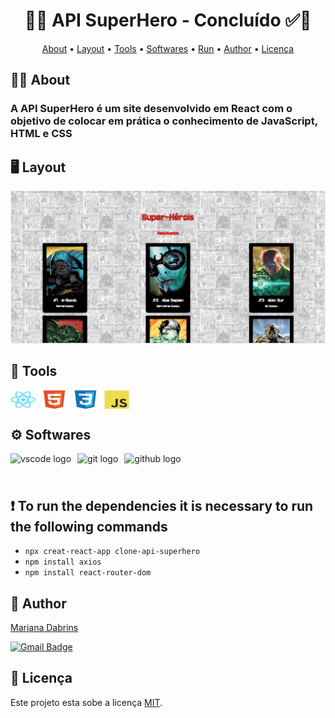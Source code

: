 <h1 align="center"> 
	🚀✅ API SuperHero - Concluído ✅🚀
</h1>
 

<p align="center">
 <a href="#-about">About</a> •
 <a href="#-layout">Layout</a> •
 <a href="#-tools">Tools</a> •
 <a href="#-softwares">Softwares</a> • 
 <a href="#-to-run-the-dependencies-it-is-necessary-to-run-the-following-commands">Run</a> • 
 <a href="#-author">Author</a> • 
 <a href="#-licença">Licença</a>
</p>


## 👩‍💻 About
### A API SuperHero é um site desenvolvido em React com o objetivo de colocar em prática o conhecimento de JavaScript, HTML e CSS


## 🖥 Layout
![Web1](https://github.com/maridabrins/MD-SuperHeroAPI.react/blob/main/layout.PNG)

## 🔧 Tools
<div style="display: flex; gap: 10px; align-items: center; flex-wrap: wrap;">
<img alt="icon-js" height="30" width="40" src="https://raw.githubusercontent.com/devicons/devicon/master/icons/react/react-original.svg" style="max-width:100%;"></img> 
  <img  alt="icon-html" height="30" width="40" src="https://raw.githubusercontent.com/devicons/devicon/master/icons/html5/html5-original.svg" style="max-width:100%;"></img> 
 <img alt="icon-js" height="30" width="40" src="https://raw.githubusercontent.com/devicons/devicon/master/icons/css3/css3-original.svg" style="max-width:100%;"></img> 
  <img  alt="icon-js" height="30" width="40" src="https://raw.githubusercontent.com/devicons/devicon/master/icons/javascript/javascript-original.svg" style="max-width:100%;"></img> 
  </div>

## ⚙ Softwares
<div style="display: flex; gap: 10px; align-items: center; flex-wrap: wrap;">
  <img src="https://img.shields.io/badge/Visual Studio Code-007ACC?logo=visualstudiocode&logoColor=white&style=for-the-badge" height="40" alt="vscode logo" />
  <img src="https://img.shields.io/badge/Git-F05032?logo=git&logoColor=white&style=for-the-badge" height="40" alt="git logo" />
  <img src="https://img.shields.io/badge/GitHub-181717?logo=github&logoColor=white&style=for-the-badge" height="40" alt="github logo" />
</div>

## ❗ To run the dependencies it is necessary to run the following commands
- ```npx creat-react-app clone-api-superhero ```
- ```npm install axios```
- ```npm install react-router-dom```

## 🦸 Author

<a href="(https://www.linkedin.com/in/mariana-dabrins-95a971328/)">
Mariana Dabrins</a>
 <br />
 
[![Gmail Badge](https://img.shields.io/badge/-maridabrins@hotmail.com-c14438?style=flat-square&logo=Gmail&logoColor=white&link=mailto:maridabrins@hotmail.com)](mailto:maridabrins@hotmail.com)

## 📝 Licença

Este projeto esta sobe a licença [MIT](./LICENSE).
